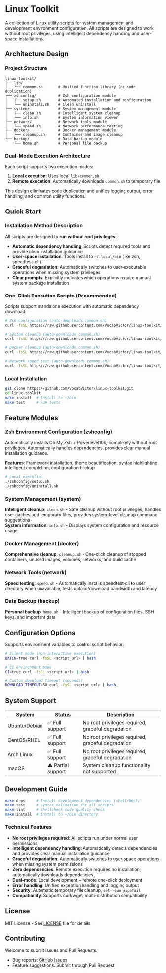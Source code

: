 # Linux Toolkit

A collection of Linux utility scripts for system management and development environment configuration. All scripts are designed to work without root privileges, using intelligent dependency handling and user-space installations.

## Architecture Design

### Project Structure

```
linux-toolkit/
├── lib/
│   └── common.sh       # Unified function library (no code duplication)
├── zshconfig/          # Zsh configuration module
│   ├── setup.sh        # Automated installation and configuration
│   └── uninstall.sh    # Clean uninstall
├── system/             # System management module
│   ├── clean.sh        # Intelligent system cleanup
│   └── info.sh         # System information viewer
├── network/            # Network tools module
│   └── speed.sh        # Network performance testing
├── docker/             # Docker management module
│   └── cleanup.sh      # Container and image cleanup
└── backup/             # Data backup module
    └── home.sh         # Personal file backup
```

### Dual-Mode Execution Architecture

Each script supports two execution modes:

1. **Local execution**: Uses local `lib/common.sh`
2. **Remote execution**: Automatically downloads `common.sh` to temporary file

This design eliminates code duplication and unifies logging output, error handling, and common utility functions.

## Quick Start

### Installation Method Description

All scripts are designed to **run without root privileges**:

- **Automatic dependency handling**: Scripts detect required tools and provide clear installation guidance
- **User-space installation**: Tools install to `~/.local/bin` (like zsh, speedtest-cli)
- **Graceful degradation**: Automatically switches to user-executable operations when missing system privileges
- **Clear prompts**: Explicitly indicates which operations require manual system package installation

### One-Click Execution Scripts (Recommended)

Scripts support standalone execution with automatic dependency download:

```bash
# Zsh configuration (auto-downloads common.sh)
curl -fsSL https://raw.githubusercontent.com/VocabVictor/linux-toolkit/master/zshconfig/setup.sh | bash

# System cleanup (auto-downloads common.sh)
curl -fsSL https://raw.githubusercontent.com/VocabVictor/linux-toolkit/master/system/clean.sh | bash

# Docker cleanup (auto-downloads common.sh)
curl -fsSL https://raw.githubusercontent.com/VocabVictor/linux-toolkit/master/docker/cleanup.sh | bash

# Network speed test (auto-downloads common.sh)
curl -fsSL https://raw.githubusercontent.com/VocabVictor/linux-toolkit/master/network/speed.sh | bash
```

### Local Installation

```bash
git clone https://github.com/VocabVictor/linux-toolkit.git
cd linux-toolkit
make install  # Install to ~/bin
make test     # Run tests
```

## Feature Modules

### Zsh Environment Configuration (zshconfig)

Automatically installs Oh My Zsh + Powerlevel10k, completely without root privileges. Automatically handles dependencies, provides clear manual installation guidance.

**Features**: Framework installation, theme beautification, syntax highlighting, intelligent completion, configuration backup

```bash
# Local execution
./zshconfig/setup.sh
./zshconfig/uninstall.sh
```

### System Management (system)

**Intelligent cleanup**: `clean.sh` - Safe cleanup without root privileges, handles user caches and temporary files, provides system-level cleanup command suggestions  
**System information**: `info.sh` - Displays system configuration and resource usage

### Docker Management (docker)

**Comprehensive cleanup**: `cleanup.sh` - One-click cleanup of stopped containers, unused images, volumes, networks, and build cache

### Network Tools (network)

**Speed testing**: `speed.sh` - Automatically installs speedtest-cli to user directory when unavailable, tests upload/download bandwidth and latency

### Data Backup (backup)

**Personal backup**: `home.sh` - Intelligent backup of configuration files, SSH keys, and important data

## Configuration Options

Supports environment variables to control script behavior:

```bash
# Silent mode (non-interactive execution)
BATCH=true curl -fsSL <script_url> | bash

# CI environment mode
CI=true curl -fsSL <script_url> | bash

# Custom download timeout (seconds)
DOWNLOAD_TIMEOUT=60 curl -fsSL <script_url> | bash
```

## System Support

| System | Status | Description |
|--------|--------|-------------|
| Ubuntu/Debian | ✅ Full support | No root privileges required, graceful degradation |
| CentOS/RHEL | ✅ Full support | No root privileges required, graceful degradation |
| Arch Linux | ✅ Full support | No root privileges required, graceful degradation |
| macOS | ⚠️ Partial support | System cleanup functionality not supported |

## Development Guide

```bash
make deps     # Install development dependencies (shellcheck)
make test     # Syntax validation for all scripts
make lint     # shellcheck code quality check
make install  # Install to ~/bin directory
```

### Technical Features

- **No root privileges required**: All scripts run under normal user permissions
- **Intelligent dependency handling**: Automatically detects dependencies and provides clear manual installation guidance
- **Graceful degradation**: Automatically switches to user-space operations when missing system permissions
- **Zero dependencies**: Remote execution requires no installation, automatically downloads dependencies
- **Dual-mode**: Local development + remote one-click deployment
- **Error handling**: Unified exception handling and logging output
- **Security**: Automatic temporary file cleanup, `set -euo pipefail`
- **Compatibility**: Supports curl/wget, multi-distribution compatibility

## License

MIT License - See [LICENSE](LICENSE) file for details

## Contributing

Welcome to submit Issues and Pull Requests.

- Bug reports: [GitHub Issues](https://github.com/VocabVictor/linux-toolkit/issues)
- Feature suggestions: Submit through Pull Request